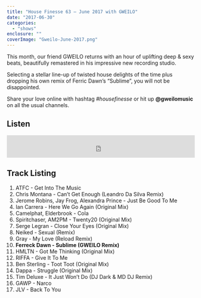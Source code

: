 ```yaml
---
title: "House Finesse 63 – June 2017 with GWEILO"
date: "2017-06-30"
categories: 
  - "shows"
enclosure: ""
coverImage: "Gweilo-June-2017.png"
---
```


This month, our friend GWEILO returns with an hour of uplifting deep & sexy beats, beautifully remastered in his impressive new recording studio.

Selecting a stellar line-up of twisted house delights of the time plus dropping his own remix of Ferric Dawn’s “Sublime”, you will not be disappointed.

Share your love online with hashtag _#housefinesse_ or hit up **@gweilomusic** on all the usual channels.

## Listen

<iframe src="https://www.mixcloud.com/widget/iframe/?feed=https%3A%2F%2Fwww.mixcloud.com%2Fhousefinesse%2Fhouse-finesse-gweilo-june-2017%2F&amp;hide_cover=1&amp;mini=1&amp;light=1" width="100%" height="60" frameborder="0"></iframe>

## Track Listing

1. ATFC - Get Into The Music
2. Chris Montana - Can’t Get Enough (Leandro Da Silva Remix)
3. Jerome Robins, Jay Frog, Alexandra Prince - Just Be Good To Me
4. Ian Carrera - Here We Go Again (Original Mix)
5. Camelphat, Elderbrook - Cola
6. Spiritchaser, AM2PM - Twenty20 (Original Mix)
7. Serge Legran - Close Your Eyes (Original Mix)
8. Neiked - Sexual (Remix)
9. Gray - My Love (Reload Remix)
10. **Ferreck Dawn - Sublime (GWEILO Remix)**
11. HMLTN - Got Me Thinking (Original Mix)
12. RIFFA - Give It To Me
13. Ben Sterling - Toot Toot (Original Mix)
14. Dappa - Struggle (Original Mix)
15. Tim Deluxe - It Just Won’t Do (DJ Dark & MD DJ Remix)
16. GAWP - Narco
17. JLV - Back To You
